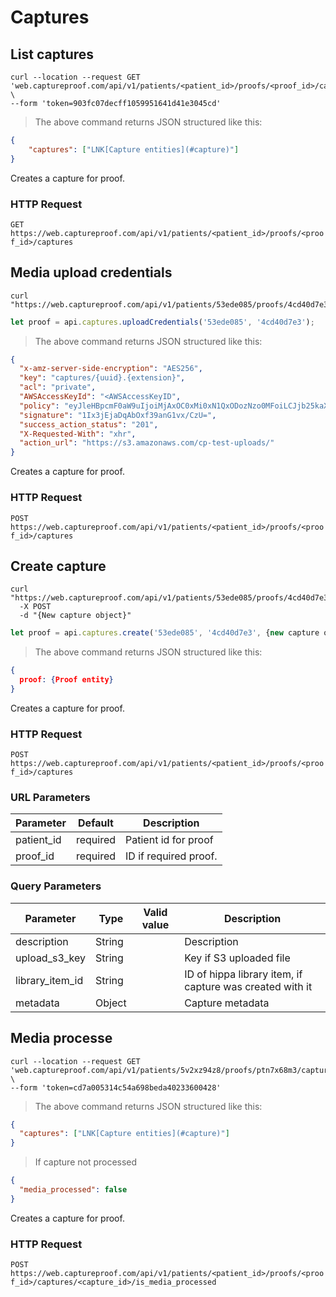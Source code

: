 # Captures

## List captures

```shell
curl --location --request GET 'web.captureproof.com/api/v1/patients/<patient_id>/proofs/<proof_id>/captures' \
--form 'token=903fc07decff1059951641d41e3045cd'
```

> The above command returns JSON structured like this:

```json
{
    "captures": ["LNK[Capture entities](#capture)"]
}
```

Creates a capture for proof.

### HTTP Request

`GET https://web.captureproof.com/api/v1/patients/<patient_id>/proofs/<proof_id>/captures`



## Media upload credentials

```shell
curl "https://web.captureproof.com/api/v1/patients/53ede085/proofs/4cd40d7e3/captures/new"
```

```javascript
let proof = api.captures.uploadCredentials('53ede085', '4cd40d7e3');
```

> The above command returns JSON structured like this:

```json
{
  "x-amz-server-side-encryption": "AES256",
  "key": "captures/{uuid}.{extension}",
  "acl": "private",
  "AWSAccessKeyId": "<AWSAccessKeyID",
  "policy": "eyJleHBpcmF0aW9uIjoiMjAxOC0xMi0xN1QxODozNzo0MFoiLCJjb25kaXRpb25zIjpbWyJzdGFydHMtd2l0aCIsIiR1dGY4IiwiIl0sWyJzdGFydHMtd2l0aCIsIiRrZXkiLCJjYXB0dXJlcy8iXSxbInN0YXJ0cy13aXRoIiwiJHgtcmVxdWVzdGVkLXdpdGgiLCIiXSxbImNvbnRlbnQtbGVuZ3RoLXJhbmdlIiwwLDUzNjg3MDkxMjBdLFsic3RhcnRzLXdpdGgiLCIkY29udGVudC10eXBlIiwiIl0seyJidWNrZXQiOiJjcC10ZXN0LXVwbG9hZHMifSx7ImFjbCI6InByaXZhdGUifSx7InN1Y2Nlc3NfYWN0aW9uX3N0YXR1cyI6IjIwMSJ9LHsieC1hbXotc2VydmVyLXNpZGUtZW5jcnlwdGlvbiI6IkFFUzI1NiJ9XX0=",
  "signature": "1Ix3jEjaDqAbOxf39anG1vx/CzU=",
  "success_action_status": "201",
  "X-Requested-With": "xhr",
  "action_url": "https://s3.amazonaws.com/cp-test-uploads/"
}
```

Creates a capture for proof.

### HTTP Request

`POST https://web.captureproof.com/api/v1/patients/<patient_id>/proofs/<proof_id>/captures`



## Create capture

```shell
curl "https://web.captureproof.com/api/v1/patients/53ede085/proofs/4cd40d7e3/captures"
  -X POST
  -d "{New capture object}"
```

```javascript
let proof = api.captures.create('53ede085', '4cd40d7e3', {new capture object});
```

> The above command returns JSON structured like this:

```json
{
  proof: {Proof entity}
}
```

Creates a capture for proof.

### HTTP Request

`POST https://web.captureproof.com/api/v1/patients/<patient_id>/proofs/<proof_id>/captures`

### URL Parameters

Parameter | Default | Description
--------- | ------- | -----------
patient_id | required| Patient id for proof
proof_id | required | ID if required proof.

### Query Parameters

Parameter | Type | Valid value | Description
--------- | ---- | ----------- | -----------
description | String | | Description
upload_s3_key | String | | Key if S3 uploaded file
library_item_id | String | | ID of hippa library item, if capture was created with it
metadata | Object | | Capture metadata

## Media processe

```shell
curl --location --request GET 'web.captureproof.com/api/v1/patients/5v2xz94z8/proofs/ptn7x68m3/captures/ptnn8ywy2/is_media_processed' \
--form 'token=cd7a005314c54a698beda40233600428'
```

> The above command returns JSON structured like this:

```json
{
  "captures": ["LNK[Capture entities](#capture)"]
}
```

> If capture not processed

```json
{
  "media_processed": false
}
```

Creates a capture for proof.

### HTTP Request

`POST https://web.captureproof.com/api/v1/patients/<patient_id>/proofs/<proof_id>/captures/<capture_id>/is_media_processed`
